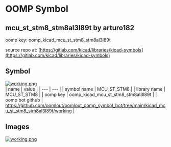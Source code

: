 # OOMP Symbol  
## mcu_st_stm8_stm8al3l89t  by arturo182  
  
oomp key: oomp_kicad_mcu_st_stm8_stm8al3l89t  
  
source repo at: [https://gitlab.com/kicad/libraries/kicad-symbols](https://gitlab.com/kicad/libraries/kicad-symbols)  
## Symbol  
  
[![working.png](working_600.png)](working.png)  
| name | value | 
| --- | --- | 
| symbol name | MCU_ST_STM8 | 
| library name | MCU_ST_STM8 | 
| oomp key | oomp_kicad_mcu_st_stm8_stm8al3l89t | 
| oomp bot github | https://github.com/oomlout/oomlout_oomp_symbol_bot/tree/main/kicad_mcu_st_stm8_stm8al3l89t/working | 
## Images  
  
[![working.png](working_140.png)](working.png)  

